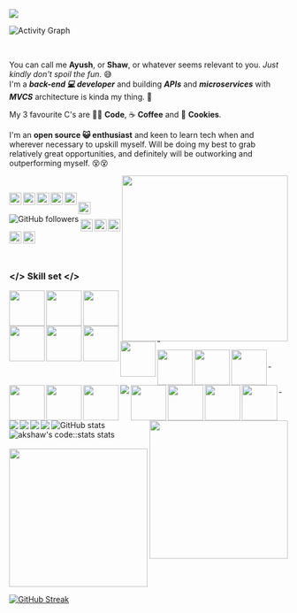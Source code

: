 <!--### Hi there 👋 A K Shaw here!-->
<img src="https://i.ibb.co/sVptxBK/gitub-profile-readme-banner-2-v2.png" />

![Activity Graph](https://activity-graph.herokuapp.com/graph?username=Ak-Shaw&theme=redical)

<br/>

You can call me <b>Ayush</b>, or <b>Shaw</b>, or whatever seems relevant to you. <i>Just kindly don't spoil the fun</i>. 😅
<br />
I'm a <b><i>back-end 💻 developer</i></b> and building <b><i>APIs</i></b> and <b><i>microservices</i></b> with <b><i>MVCS</i></b> architecture is kinda my thing. 😬
<br />

My 3 favourite C's are 👨‍💻 <b>Code</b>, ☕ <b>Coffee</b> and 🍪 <b>Cookies</b>. 
<br />

I'm an <b>open source 😺 enthusiast</b> and keen to learn tech when and wherever necessary to upskill myself. Will be doing my best to grab relatively great opportunities, and definitely will be outworking and outperforming myself. 😵😵

<!-- <img align="right" src="https://media3.giphy.com/media/L1R1tvI9svkIWwpVYr/giphy.gif?cid=ecf05e47z5m20vzhay52hnxgmx06tkmgpt6s2lbku1q4wp3n&rid=giphy.gif" width="280" height="auto" /> -->
<img align="right" src="https://media.giphy.com/media/3o7qE1YN7aBOFPRw8E/giphy.gif" width="300" height="auto" />
<br/>

<!-- First row of social profile icons/badges with hyperlinks [START]-->

<a href="https://twitter.com/akshawz"><img align="left" alt="Twitter" width="22px" src="https://cdn.jsdelivr.net/npm/simple-icons@v3/icons/twitter.svg" /></a><a href="https://www.linkedin.com/in/ayush-shaw/"><img align="left" alt="LinkedIn" width="22px" src="https://cdn.jsdelivr.net/npm/simple-icons@v3/icons/linkedin.svg" /></a><a href="https://www.instagram.com/akshawz/">	<img align="left" alt="Instagram" width="22px" src="https://cdn.jsdelivr.net/npm/simple-icons@v3/icons/instagram.svg" /></a><a href="https://www.facebook.com/ayush.shaw.148/">	<img align="left" alt="FB" width="22px" src="https://cdn.jsdelivr.net/npm/simple-icons@3.13.0/icons/facebook.svg" /></a><a href="https://www.reddit.com/user/akshawz"><img align="left" alt="Reddit" width="22px" src="https://cdn.jsdelivr.net/npm/simple-icons@3.13.0/icons/reddit.svg" /></a>

<!-- First row of social profile icons/badges with hyperlinks [END]-->

<br/>

<!-- Second row of social profile icons/badges with hyperlinks [START] -->

<a href="mailto:ayushshawz@gmail.com">
	<img align="left" alt="GMail" width="22px" src="https://cdn.jsdelivr.net/npm/simple-icons@3.13.0/icons/gmail.svg" />
</a><img align="left" alt="GitHub followers" src="https://img.shields.io/github/followers/Ak-Shaw?color=green&logo=github&style=for-the-badge">

<!-- Second row of social profile icons/badges with hyperlinks [END] -->
<br />

<!-- Third row of social profile icons/badges with hyperlinks [START] -->

<a href="https://stackoverflow.com/users/11622380/ayush-shaw"><img align="left" alt="StackOverflow" width="22px" src="https://cdn.jsdelivr.net/npm/simple-icons@3.13.0/icons/stackoverflow.svg" /></a><a href="https://medium.com/@ayushshawz"><img align="left" alt="Medium" width="22px" src="https://cdn.jsdelivr.net/npm/simple-icons@3.13.0/icons/medium.svg" /></a><a href="https://dev.to/akshaw"><img src="https://d2fltix0v2e0sb.cloudfront.net/dev-badge.svg" alt="Ayush Kumar Shaw's DEV Community Profile" width="22px"></a><a href="https://gitlab.com/Ak-Shaw"><img align="left" src="https://cdn.jsdelivr.net/npm/simple-icons@3.13.0/icons/gitlab.svg" alt="GitLab" width="22px"></a><a href="https://codestats.net/users/akshaw"><img align="left" src="https://i.ibb.co/7CwShBx/code-stats-transparent-icon.png" alt="Codestats" width="22px"></a>
<!-- Third row of social profile icons/badges with hyperlinks [END] -->

<br />
<br />

### </> Skill set </>

<!-- Row 1 [START] -->
<div>
	<img align="left" src="https://cdn.jsdelivr.net/npm/simple-icons@v3/icons/javascript.svg" width="64"/>
	<img align="left"src="https://cdn.jsdelivr.net/npm/simple-icons@v3/icons/typescript.svg" width="64px"/>
	<img align="left"src="https://i.ibb.co/JFZWXfk/nodedotjs.png" width="64px"/>
	<img align="left" src="https://cdn.jsdelivr.net/npm/simple-icons@v3/icons/mongodb.svg" width="64px">
	<img align="left" src="https://cdn.jsdelivr.net/npm/simple-icons@v3/icons/redis.svg" width="64px">
	<img align="left" src="https://cdn.jsdelivr.net/npm/simple-icons@v3/icons/graphql.svg" width="64px">
	<img align="left" src="https://cdn.jsdelivr.net/npm/simple-icons@v3/icons/rabbitmq.svg" width="64px">	
</div>
<br />
<hr  width="1%" />
<!-- Row 1 [END] -->

<!-- Row 2 [START] -->
<div>
	<img align="left" src="https://cdn.jsdelivr.net/npm/simple-icons@v3/icons/java.svg" width="64px"/>
	<img align="left" src="https://cdn.jsdelivr.net/npm/simple-icons@v3/icons/spring.svg" width="64px" />
	<img align="left" src="https://cdn.jsdelivr.net/npm/simple-icons@v3/icons/python.svg" width="64"/>
	<img align="left" src="https://i.ibb.co/jLHZTzd/django.png" width="64"/>
	<img align="left" src="https://cdn.jsdelivr.net/npm/simple-icons@v3/icons/html5.svg" width="64px"/>
	<img align="left" src="https://cdn.jsdelivr.net/npm/simple-icons@v3/icons/css3.svg" width="64px"/>
	<img align="left" src="https://img.icons8.com/ios/64/000000/selenium-test-automation.png"/>
	<img align="left" src="https://cdn.jsdelivr.net/npm/simple-icons@v3/icons/postman.svg" width="64px"/>
</div>
<br />
<hr width="1%" />
<!-- Row 2 [END] -->

<!-- Row 3 [START] -->
<div>
	<img align="left" src="https://cdn.jsdelivr.net/npm/simple-icons@v3/icons/git.svg" width="64px"/>
	<img align="left" src="https://cdn.jsdelivr.net/npm/simple-icons@v3/icons/github.svg" width="64px"/>
	<img align="left" src="https://cdn.jsdelivr.net/npm/simple-icons@v3/icons/gitlab.svg" width="64px"/>
	<img align="left" src="https://img.icons8.com/ios-filled/64/000000/visual-studio-logo.png"/>
	<img align="left" src="https://img.icons8.com/material/64/000000/intellij-idea.png"/>
	<img align="left" src="https://img.icons8.com/ios-filled/64/000000/java-eclipse.png"/>
	<img align="left" src="https://img.icons8.com/wired/64/000000/sublime-text-new-logo.png"/>
</div>
<br />
<hr width="1%" />
<!-- Row 3 [END] -->

<br />

<a href="https://github.com/Ak-Shaw/Deedy-Resume/blob/akShaw-resume/Ak-Shaw%20version/Ayush-Kumar-Shaw_Resume.pdf"><img src="https://i.ibb.co/VQyVXNM/pointing-to-resume.gif" width="250px" align="right"></a>

<img src="https://github-readme-stats.vercel.app/api?username=Ak-Shaw&theme=dracula" alt="GitHub stats">

<img src="https://codestats-readme.vercel.app/api?username=akshaw&show_icons&theme=nightowl" alt="akshaw's code::stats stats">

<br />
<br />
<img src="https://i.ibb.co/yXbbP0P/signature-akshaw-design-v1.png" width="250px">

<!-- ![History](https://codestats-readme.vercel.app/api/history/?username=akshaw&theme=nightowl) -->

<!-- ![Top Langs](https://codestats-readme.vercel.app/api/top-langs/?username=akshaw&theme=nightowl) -->

[![GitHub Streak](http://github-readme-streak-stats.herokuapp.com?user=Ak-Shaw&theme=dark&hide_border=true&date_format=M%20j%5B%2C%20Y%5D)](https://git.io/streak-stats)